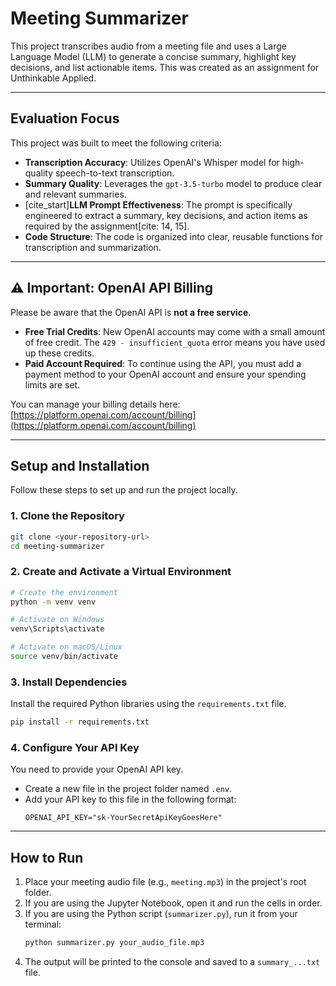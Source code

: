 # Meeting Summarizer

This project transcribes audio from a meeting file and uses a Large Language Model (LLM) to generate a concise summary, highlight key decisions, and list actionable items. This was created as an assignment for Unthinkable Applied.

---

## Evaluation Focus

This project was built to meet the following criteria:
-   **Transcription Accuracy**: Utilizes OpenAI's Whisper model for high-quality speech-to-text transcription.
-   **Summary Quality**: Leverages the `gpt-3.5-turbo` model to produce clear and relevant summaries.
-   [cite_start]**LLM Prompt Effectiveness**: The prompt is specifically engineered to extract a summary, key decisions, and action items as required by the assignment[cite: 14, 15].
-   **Code Structure**: The code is organized into clear, reusable functions for transcription and summarization.

---

## ⚠️ Important: OpenAI API Billing

Please be aware that the OpenAI API is **not a free service**.

-   **Free Trial Credits**: New OpenAI accounts may come with a small amount of free credit. The `429 - insufficient_quota` error means you have used up these credits.
-   **Paid Account Required**: To continue using the API, you must add a payment method to your OpenAI account and ensure your spending limits are set.

You can manage your billing details here: [https://platform.openai.com/account/billing](https://platform.openai.com/account/billing)

---

## Setup and Installation

Follow these steps to set up and run the project locally.

### 1. Clone the Repository
```bash
git clone <your-repository-url>
cd meeting-summarizer
```

### 2. Create and Activate a Virtual Environment
```bash
# Create the environment
python -m venv venv

# Activate on Windows
venv\Scripts\activate

# Activate on macOS/Linux
source venv/bin/activate
```

### 3. Install Dependencies
Install the required Python libraries using the `requirements.txt` file.
```bash
pip install -r requirements.txt
```

### 4. Configure Your API Key
You need to provide your OpenAI API key.

-   Create a new file in the project folder named `.env`.
-   Add your API key to this file in the following format:
    ```
    OPENAI_API_KEY="sk-YourSecretApiKeyGoesHere"
    ```

---

## How to Run

1.  Place your meeting audio file (e.g., `meeting.mp3`) in the project's root folder.
2.  If you are using the Jupyter Notebook, open it and run the cells in order.
3.  If you are using the Python script (`summarizer.py`), run it from your terminal:
    ```bash
    python summarizer.py your_audio_file.mp3
    ```
4.  The output will be printed to the console and saved to a `summary_...txt` file.
